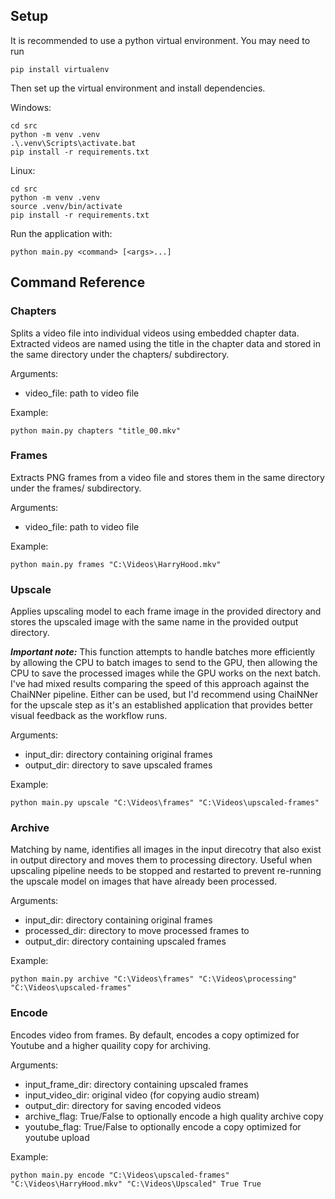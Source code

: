 ## Setup
It is recommended to use a python virtual environment.  You may need to run 
```
pip install virtualenv
```

Then set up the virtual environment and install dependencies.

Windows:
```
cd src
python -m venv .venv
.\.venv\Scripts\activate.bat
pip install -r requirements.txt
```

Linux:
```
cd src
python -m venv .venv
source .venv/bin/activate
pip install -r requirements.txt
```

Run the application with:
```
python main.py <command> [<args>...]
```

## Command Reference

### Chapters
Splits a video file into individual videos using embedded chapter data. Extracted videos are named using the title in the chapter data and stored in the same directory under the chapters/ subdirectory.

Arguments:
- video_file: path to video file

Example:
```
python main.py chapters "title_00.mkv"
```

### Frames
Extracts PNG frames from a video file and stores them in the same directory under the frames/ subdirectory.

Arguments:
- video_file: path to video file

Example:
```
python main.py frames "C:\Videos\HarryHood.mkv"
```

### Upscale
Applies upscaling model to each frame image in the provided directory and stores the upscaled image with the same name in the provided output directory. 

***Important note:*** This function attempts to handle batches more efficiently by allowing the CPU to batch images to send to the GPU, then allowing the CPU to save the processed images while the GPU works on the next batch.  I've had mixed results comparing the speed of this approach against the ChaiNNer pipeline. Either can be used, but I'd recommend using ChaiNNer for the upscale step as it's an established application that provides better visual feedback as the workflow runs.

Arguments:
- input_dir: directory containing original frames
- output_dir: directory to save upscaled frames

Example:
```
python main.py upscale "C:\Videos\frames" "C:\Videos\upscaled-frames"
```

### Archive
Matching by name, identifies all images in the input direcotry that also exist in output directory and moves them to processing directory. 
Useful when upscaling pipeline needs to be stopped and restarted to prevent re-running the upscale model on images that have already been processed.

Arguments:
- input_dir: directory containing original frames
- processed_dir: directory to move processed frames to
- output_dir: directory containing upscaled frames

Example:
```
python main.py archive "C:\Videos\frames" "C:\Videos\processing" "C:\Videos\upscaled-frames"
```

### Encode
Encodes video from frames. By default, encodes a copy optimized for Youtube and a higher quaility copy for archiving.

Arguments:
- input_frame_dir: directory containing upscaled frames
- input_video_dir: original video (for copying audio stream)
- output_dir: directory for saving encoded videos
- archive_flag: True/False to optionally encode a high quality archive copy
- youtube_flag: True/False to optionally encode a copy optimized for youtube upload

Example:
```
python main.py encode "C:\Videos\upscaled-frames" "C:\Videos\HarryHood.mkv" "C:\Videos\Upscaled" True True
```